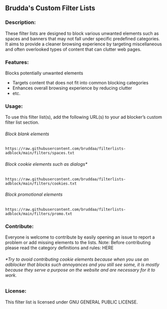 ## Brudda's Custom Filter Lists

### Description:

These filter lists are designed to block various unwanted elements such as spaces and banners that may not fall under specific predefined categories. It aims to provide a cleaner browsing experience by targeting miscellaneous and often overlooked types of content that can clutter web pages.

### Features:
Blocks potentially unwanted elements
- Targets content that does not fit into common blocking categories
- Enhances overall browsing experience by reducing clutter
- etc.

### Usage:
To use this filter list(s), add the following URL(s) to your ad blocker’s custom filter list section.

###### Block blank elements
```
https://raw.githubusercontent.com/bruddaa/filterlists-adblock/main/filters/spaces.txt
```
###### Block cookie elements such as dialogs*
```
https://raw.githubusercontent.com/bruddaa/filterlists-adblock/main/filters/cookies.txt
```
###### Block promotional elements
```
https://raw.githubusercontent.com/bruddaa/filterlists-adblock/main/filters/promo.txt
```

### Contribute:
Everyone is welcome to contribute by easily opening an issue to report a problem or add missing elements to the lists.
Note: Before contributing please read the category definitions and rules: HERE
###### *Try to avoid contributing cookie elements because when you use an adblocker that blocks such annoyances and you still see some, it is mostly because they serve a purpose on the website and are necessary for it to work.

### License:
This filter list is licensed under GNU GENERAL PUBLIC LICENSE.
